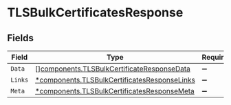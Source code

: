# TLSBulkCertificatesResponse


## Fields

| Field                                                                                                   | Type                                                                                                    | Required                                                                                                | Description                                                                                             |
| ------------------------------------------------------------------------------------------------------- | ------------------------------------------------------------------------------------------------------- | ------------------------------------------------------------------------------------------------------- | ------------------------------------------------------------------------------------------------------- |
| `Data`                                                                                                  | [][components.TLSBulkCertificateResponseData](../../models/shared/tlsbulkcertificateresponsedata.md)    | :heavy_minus_sign:                                                                                      | N/A                                                                                                     |
| `Links`                                                                                                 | [*components.TLSBulkCertificatesResponseLinks](../../models/shared/tlsbulkcertificatesresponselinks.md) | :heavy_minus_sign:                                                                                      | N/A                                                                                                     |
| `Meta`                                                                                                  | [*components.TLSBulkCertificatesResponseMeta](../../models/shared/tlsbulkcertificatesresponsemeta.md)   | :heavy_minus_sign:                                                                                      | N/A                                                                                                     |